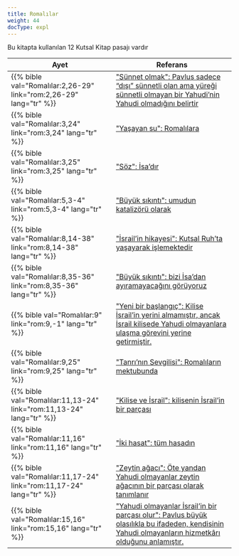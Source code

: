 ```yaml
---
title: Romalılar
weight: 44
docType: expl
---
```


Bu kitapta kullanılan 12 Kutsal Kitap pasajı vardır

| Ayet | Referans |
|-------|-----------|
| {{% bible val="Romalılar:2,26-29" link="rom:2,26-29" lang="tr" %}} | ["Sünnet olmak": Pavlus sadece “dışı” sünnetli olan ama yüreği sünnetli olmayan bir Yahudi’nin Yahudi olmadığını belirtir](/expl/../expl/background/israel/the-church-is-part-of-israel#ac71) |
| {{% bible val="Romalılar:3,24" link="rom:3,24" lang="tr" %}} | ["Yaşayan su": Romalılara](/expl/../expl/content/paradise/the-new-jerusalem#34a7) |
| {{% bible val="Romalılar:3,25" link="rom:3,25" lang="tr" %}} | ["Söz": İsa’dır](/expl/../expl/bible/daniel/the-70-year-weeks#9594) |
| {{% bible val="Romalılar:5,3-4" link="rom:5,3-4" lang="tr" %}} | ["Büyük sıkıntı": umudun katalizörü olarak](/expl/../expl/content/army/the-end-time-and-the-great-tribulation#ef13) |
| {{% bible val="Romalılar:8,14-38" link="rom:8,14-38" lang="tr" %}} | ["İsrail’in hikayesi": Kutsal Ruh’ta yaşayarak işlemektedir](/expl/../appl/topics/hero/who-rules-the-world#3370) |
| {{% bible val="Romalılar:8,35-36" link="rom:8,35-36" lang="tr" %}} | ["Büyük sıkıntı": bizi İsa’dan ayıramayacağını görüyoruz](/expl/../expl/content/army/the-end-time-and-the-great-tribulation#ef13) |
| {{% bible val="Romalılar:9" link="rom:9,-1" lang="tr" %}} | ["Yeni bir başlangıç": Kilise İsrail’in yerini almamıştır, ancak İsrail kilisede Yahudi olmayanlara ulaşma görevini yerine getirmiştir.](/expl/../appl/background/israel/who-is-israel#b08f) |
| {{% bible val="Romalılar:9,25" link="rom:9,25" lang="tr" %}} | ["Tanrı’nın Sevgilisi": Romalıların mektubunda](/expl/../expl/background/israel/the-church-is-part-of-israel#2baf) |
| {{% bible val="Romalılar:11,13-24" link="rom:11,13-24" lang="tr" %}} | ["Kilise ve İsrail": kilisenin İsrail’in bir parçası](/expl/../expl/topics/others/dispensionalism-and-its-critic#5d19) |
| {{% bible val="Romalılar:11,16" link="rom:11,16" lang="tr" %}} | ["İki hasat": tüm hasadın ](/expl/../expl/content/harvest/gods-army-and-the-seven-angels#c8c5) |
| {{% bible val="Romalılar:11,17-24" link="rom:11,17-24" lang="tr" %}} | ["Zeytin ağacı": Öte yandan Yahudi olmayanlar zeytin ağacının bir parçası olarak tanımlanır](/expl/../expl/background/israel/the-church-is-part-of-israel#5ef1) |
| {{% bible val="Romalılar:15,16" link="rom:15,16" lang="tr" %}} | ["Yahudi olmayanlar İsrail’in bir parçası olur": Pavlus büyük olasılıkla bu ifadeden, kendisinin Yahudi olmayanların hizmetkârı olduğunu anlamıştır.](/expl/../expl/background/israel/the-remnant-of-israel#6f36) |
